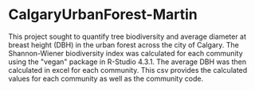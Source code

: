 # CalgaryUrbanForest-Martin

This project sought to quantify tree biodiversity and average diameter at breast height (DBH) in the urban forest across the city of Calgary.  The Shannon-Wiener biodiversity index was calculated for each community using the "vegan" package in R-Studio 4.3.1.  The average DBH was then calculated in excel for each community. This csv provides the calculated values for each community as well as the community code.  
